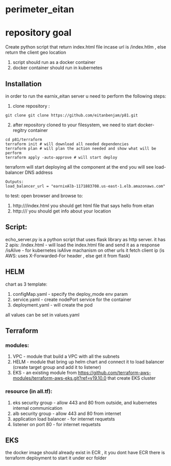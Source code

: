 # perimeter_eitan
# repository goal
Create python script that return index.html file incase url is /index.htlm , else return the client geo location
1. script should run as a docker container
2. docker container should run in kubernetes
## Installation

in order to run the earnix_eitan server u need to perform the following steps:
1. clone repository :
```
git clone git clone https://github.com/eitanbenjam/p81.git
```
2. after repository cloned to your filesystem, we need to start docker-regitry container
```
cd p81/terraform
terraform init # will download all needed dependencies
terraform plan # will plan the action needed and show what will be perform
terraform apply -auto-approve # will start deploy
```
terraform will start deploying all the component
at the end you will see load-balancer DNS address
```
Outputs:
load_balancer_url = "earnixAlb-1171883708.us-east-1.elb.amazonaws.com"
```
to test:
open browser and browse to:
1. http://<loadbalancer-dns>/index.html
   you should get html file that says hello from eitan
2. http://<loadbalancer-dns>/<something>
   you should get info about your location
## Script:
echo_server.py is a python script that uses flask library as http server.
it has 2 apis:
/index.html - will load the index.html file and send it as a response
/isAlive - for kubernetes isAlive machanism
on other urls it fetch client ip (is AWS: uses X-Forwarded-For header , else get it from flask)

## HELM
chart as 3 template:
1. configMap.yaml - specify the deploy_mode env param
2. service.yaml - create nodePort service for the container
3. deployment.yaml - will create the pod

all values can be set in values.yaml 

## Terraform
### modules:
1. VPC - module that build a VPC with all the subnets
2. HELM - module that bring up helm chart and connect it to load balancer (create target group and add it to listener)
3. EKS - an existing module from https://github.com/terraform-aws-modules/terraform-aws-eks.git?ref=v19.10.0 that create EKS cluster
### resource (in all.tf):
1. eks security group - allow 443 and 80 from outside, and kubernetes internal communication
2. alb security group - allow 443 and 80 from internet
3. application load balancer - for internet requetsts
4. listener on port 80 - for internet requetsts

## EKS
the docker image should already exist in ECR , it you dont have ECR there is terraform deployment to start it under ecr folder 

